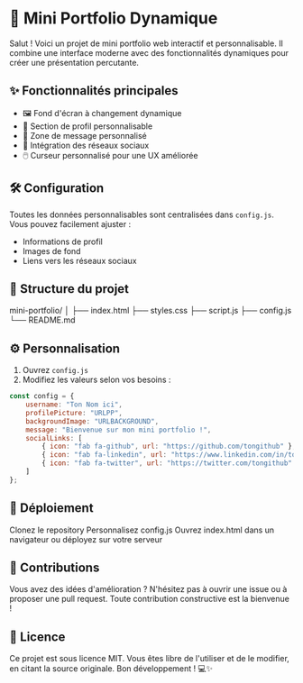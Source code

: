 # 🚀 Mini Portfolio Dynamique

Salut ! Voici un projet de mini portfolio web interactif et personnalisable. Il combine une interface moderne avec des fonctionnalités dynamiques pour créer une présentation percutante.

## ✨ Fonctionnalités principales

- 🖼️ Fond d'écran à changement dynamique
- 👤 Section de profil personnalisable
- 💬 Zone de message personnalisé
- 🔗 Intégration des réseaux sociaux
- 🖱️ Curseur personnalisé pour une UX améliorée

## 🛠️ Configuration

Toutes les données personnalisables sont centralisées dans `config.js`. Vous pouvez facilement ajuster :

- Informations de profil
- Images de fond
- Liens vers les réseaux sociaux

## 📁 Structure du projet

mini-portfolio/
│
├── index.html
├── styles.css
├── script.js
├── config.js
└── README.md

## ⚙️ Personnalisation

1. Ouvrez `config.js`
2. Modifiez les valeurs selon vos besoins :

```javascript
const config = {
    username: "Ton Nom ici",
    profilePicture: "URLPP", 
    backgroundImage: "URLBACKGROUND", 
    message: "Bienvenue sur mon mini portfolio !",
    socialLinks: [
        { icon: "fab fa-github", url: "https://github.com/tongithub" },
        { icon: "fab fa-linkedin", url: "https://www.linkedin.com/in/tongithub/" },
        { icon: "fab fa-twitter", url: "https://twitter.com/tongithub" }
    ]
};
```
## 🚀 Déploiement

Clonez le repository
Personnalisez config.js
Ouvrez index.html dans un navigateur ou déployez sur votre serveur

## 🤝 Contributions

Vous avez des idées d'amélioration ? N'hésitez pas à ouvrir une issue ou à proposer une pull request. Toute contribution constructive est la bienvenue !

## 📜 Licence

Ce projet est sous licence MIT. Vous êtes libre de l'utiliser et de le modifier, en citant la source originale.
Bon développement ! 💻✨
